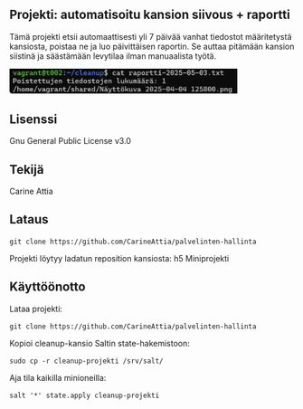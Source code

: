 ## Projekti: automatisoitu kansion siivous + raportti

Tämä projekti etsii automaattisesti yli 7 päivää vanhat tiedostot määritetystä kansiosta, poistaa ne ja luo päivittäisen raportin. Se auttaa pitämään kansion siistinä ja säästämään levytilaa ilman manuaalista työtä.

<img src="Screenshot 2025-05-05 at 16.18.58.png" width="80%">

## Lisenssi

Gnu General Public License v3.0

## Tekijä

Carine Attia

## Lataus

    git clone https://github.com/CarineAttia/palvelinten-hallinta

Projekti löytyy ladatun reposition kansiosta: h5 Miniprojekti

## Käyttöönotto

Lataa projekti:
   
    git clone https://github.com/CarineAttia/palvelinten-hallinta


Kopioi cleanup-kansio Saltin state-hakemistoon:

    sudo cp -r cleanup-projekti /srv/salt/
    
Aja tila kaikilla minioneilla:

    salt '*' state.apply cleanup-projekti




